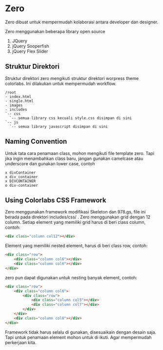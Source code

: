 Zero
====

Zero dibuat untuk mempermudah kolaborasi antara developer dan designer. 

Zero menggunakan beberapa library open source

1. JQuery
2. jQuery Sooperfish
3. jQuery Flex Slider


Struktur Direktori
------------------

Struktur direktori zero mengikuti struktur direktori worpress theme colorlabs.
Ini dilakukan untuk mempermudah workflow.

	/root
	- index.html
	- single.html
	- images
	- includes
	`-- css
	  `-- semua library css kecuali style.css disimpan di sini 
	`-- js
	  `-- semua library javascript disimpan di sini

Naming Convention
-----------------

Untuk tata cara penamaan class, mohon mengikuti file template zero. Tapi jika 
ingin menambahkan class baru, jangan gunakan camelcase atau underscore dan 
gunakan lower case, contoh

	x divContainer
	x div_container
	x DIVCONTAINER
	o div-container

Using Colorlabs CSS Framework
-----------------------------

Zero menggunakan framework modifikasi Skeleton dan 978.gs, file ini berada 
pada direktori includes/css/ . Zero menggunakan grid dengan 12 column. 
Setiap element yang memiliki grid harus di beri class column, contoh:

```html	
<div class="column col12"></div>
```

Element yang memiliki nested element, harus di beri class row, contoh:

```html
<div class="row">
	<div class="column col6"></div>
	<div class="column col6"></div>
</div>
```

zero pun dapat digunakan untuk nesting banyak element, contoh:
```html
<div class="row">
	<div class="column col6">
		<div class="row">
			<div class="column col5"></div>
			<div class="column col7"></div>
		</div>
	</div>
	<div class="column col6"></div>
</div>
```

Framework tidak harus selalu di gunakan, disesuaikain dengan desain saja. Tapi 
untuk penamaan element mohon untuk di ikuti. Agar mempermudah perkerjaan kita.

